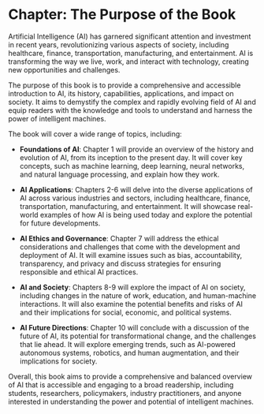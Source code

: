 Chapter: The Purpose of the Book
================================

Artificial Intelligence (AI) has garnered significant attention and investment in recent years, revolutionizing various aspects of society, including healthcare, finance, transportation, manufacturing, and entertainment. AI is transforming the way we live, work, and interact with technology, creating new opportunities and challenges.

The purpose of this book is to provide a comprehensive and accessible introduction to AI, its history, capabilities, applications, and impact on society. It aims to demystify the complex and rapidly evolving field of AI and equip readers with the knowledge and tools to understand and harness the power of intelligent machines.

The book will cover a wide range of topics, including:

* **Foundations of AI**: Chapter 1 will provide an overview of the history and evolution of AI, from its inception to the present day. It will cover key concepts, such as machine learning, deep learning, neural networks, and natural language processing, and explain how they work.

* **AI Applications**: Chapters 2-6 will delve into the diverse applications of AI across various industries and sectors, including healthcare, finance, transportation, manufacturing, and entertainment. It will showcase real-world examples of how AI is being used today and explore the potential for future developments.

* **AI Ethics and Governance**: Chapter 7 will address the ethical considerations and challenges that come with the development and deployment of AI. It will examine issues such as bias, accountability, transparency, and privacy and discuss strategies for ensuring responsible and ethical AI practices.

* **AI and Society**: Chapters 8-9 will explore the impact of AI on society, including changes in the nature of work, education, and human-machine interactions. It will also examine the potential benefits and risks of AI and their implications for social, economic, and political systems.

* **AI Future Directions**: Chapter 10 will conclude with a discussion of the future of AI, its potential for transformational change, and the challenges that lie ahead. It will explore emerging trends, such as AI-powered autonomous systems, robotics, and human augmentation, and their implications for society.

Overall, this book aims to provide a comprehensive and balanced overview of AI that is accessible and engaging to a broad readership, including students, researchers, policymakers, industry practitioners, and anyone interested in understanding the power and potential of intelligent machines.
